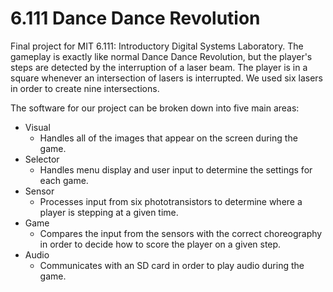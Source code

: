# 6.111 Dance Dance Revolution
Final project for MIT 6.111: Introductory Digital Systems Laboratory.
The gameplay is exactly like normal Dance Dance Revolution, but the player's steps are detected by the interruption of a laser beam. The player is in a square whenever an intersection of lasers is interrupted. We used six lasers in order to create nine intersections. 

The software for our project can be broken down into five main areas: 
* Visual 
  * Handles all of the images that appear on the screen during the game. 
* Selector 
  * Handles menu display and user input to determine the settings for each game.
* Sensor 
  * Processes input from six phototransistors to determine where a player is stepping at a given time. 
* Game 
  * Compares the input from the sensors with the correct choreography in order to decide how to score the player on a given step.
* Audio 
  * Communicates with an SD card in order to play audio during the game.
